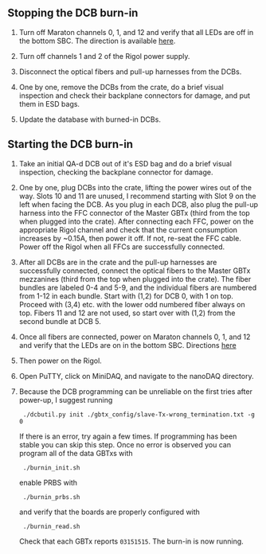 ## Stopping the DCB burn-in

1. Turn off Maraton channels 0, 1, and 12 and verify that all LEDs are off in
   the bottom SBC. The direction is available [here](./burnin_sw_setup.md#controlling-the-psu-maraton-with-curl).

2. Turn off channels 1 and 2 of the Rigol power supply.

3. Disconnect the optical fibers and pull-up harnesses from the DCBs.

4. One by one, remove the DCBs from the crate, do a brief visual inspection and
   check their backplane connectors for damage, and put them in ESD bags.

5. Update the database with burned-in DCBs.


## Starting the DCB burn-in

1. Take an initial QA-d DCB out of it's ESD bag and do a brief visual
   inspection, checking the backplane connector for damage.

2. One by one, plug DCBs into the crate, lifting the power wires out of the
   way.  Slots 10 and 11 are unused, I recommend starting with Slot 9 on the left
   when facing the DCB.  As you plug in each DCB, also plug the pull-up harness
   into the FFC connector of the Master GBTx (third from the top when plugged into
   the crate).  After connecting each FFC, power on the appropriate Rigol channel
   and check that the current consumption increases by ~0.15A, then power it off.
   If not, re-seat the FFC cable.  Power off the Rigol when all FFCs are
   successfully connected.

3. After all DCBs are in the crate and the pull-up harnesses are successfully
   connected, connect the optical fibers to the Master GBTx mezzanines (third from
   the top when plugged into the crate).  The fiber bundles are labeled 0-4 and
   5-9, and the individual fibers are numbered from 1-12 in each bundle.  Start
   with (1,2) for DCB 0, with 1 on top.  Proceed with (3,4) etc. with the lower
   odd numbered fiber always on top.  Fibers 11 and 12 are not used, so start over
   with (1,2) from the second bundle at DCB 5.

4. Once all fibers are connected, power on Maraton channels 0, 1, and 12 and
   verify that the LEDs are on in the bottom SBC. Directions [here](./burnin_sw_setup.md#controlling-the-psu-maraton-with-curl)

5. Then power on the Rigol.

6. Open PuTTY, click on MiniDAQ, and navigate to the nanoDAQ directory.

7. Because the DCB programming can be unreliable on the first tries after power-up, I suggest running

        ./dcbutil.py init ./gbtx_config/slave-Tx-wrong_termination.txt -g 0

    If there is an error, try again a few times.  If programming has been stable
    you can skip this step.  Once no error is observed you can program all of the
    data GBTxs with

        ./burnin_init.sh

    enable PRBS with

        ./burnin_prbs.sh

    and verify that the boards are properly configured with

        ./burnin_read.sh

    Check that each GBTx reports `03151515`.  The burn-in is now running.
